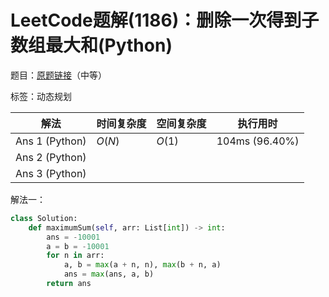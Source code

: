 # LeetCode题解(1186)：删除一次得到子数组最大和(Python)

题目：[原题链接](https://leetcode-cn.com/problems/maximum-subarray-sum-with-one-deletion/)（中等）

标签：动态规划

| 解法           | 时间复杂度 | 空间复杂度 | 执行用时       |
| -------------- | ---------- | ---------- | -------------- |
| Ans 1 (Python) | $O(N)$     | $O(1)$     | 104ms (96.40%) |
| Ans 2 (Python) |            |            |                |
| Ans 3 (Python) |            |            |                |

解法一：

```python
class Solution:
    def maximumSum(self, arr: List[int]) -> int:
        ans = -10001
        a = b = -10001
        for n in arr:
            a, b = max(a + n, n), max(b + n, a)
            ans = max(ans, a, b)
        return ans
```

